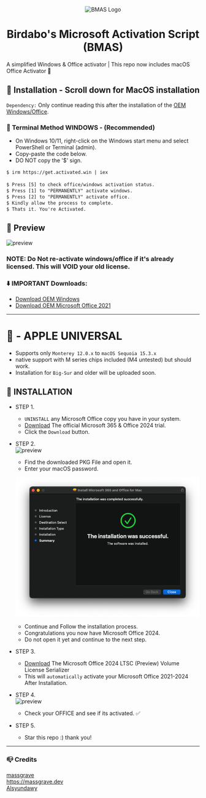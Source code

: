 <p align="center"><img src="https://lookimg.com/images/2023/10/23/QerWKH.png" alt="BMAS Logo" height="250"></p>
<h1 align="center">Birdabo's Microsoft  Activation  Script (BMAS)</h1>
A simplified Windows & Office activator | This repo now includes macOS Office Activator 🍎


## 🔧 Installation - Scroll down for MacOS installation
  `Dependency:` Only continue reading this after the installation of the [OEM Windows/Office](https://github.com/Birdabo404/Birdabo-Microsoft-Activation#downloads).
  
### 📜 Terminal Method WINDOWS - (Recommended)
- On Windows 10/11, right-click on the Windows start menu and select PowerShell or Terminal (admin).
- Copy-paste the code below.
- DO NOT copy the '$' sign. 
  
```
$ irm https://get.activated.win | iex 

$ Press [5] to check office/windows activation status. 
$ Press [1] to "PERMANENTLY" activate windows.
$ Press [2] to "PERMANENTLY" activate office.
$ Kindly allow the process to complete.
$ Thats it. You're Activated.
```

## 💾 Preview
![preview](https://lookimg.com/images/2023/10/23/QerlXj.png)

### NOTE: Do Not re-activate windows/office if it's already licensed. This will VOID your old license. 

### ⬇️ IMPORTANT Downloads:
- [Download OEM Windows](https://www.microsoft.com/en-us/software-download)
- [Download OEM Microsoft Office 2021](https://c2rsetup.officeapps.live.com/c2r/download.aspx?ProductreleaseID=ProPlus2021Retail&platform=x64&language=en-us&version=O16GA)

------------------------------------------------------------------------------

# 🍎 - APPLE UNIVERSAL
- Supports only `Monterey 12.0.x` to `macOS Sequoia 15.3.x`
- native support with M series chips included (M4 untested) but should work.
- Installation for `Big-Sur` and older will be uploaded soon.
  
## 🔧  INSTALLATION
- STEP 1.
  - `UNINSTALL` any Microsoft Office copy you have in your system.
  - [Download](https://go.microsoft.com/fwlink/?linkid=525133) The official Microsoft 365 & Office 2024 trial.
  - Click the `Download` button. 
- STEP 2. \
  ![preview](https://github.com/Birdabo404/BMAS/blob/main/Process/Screenshot%202024-05-29%20at%201.23.46%E2%80%AFPM.png)
  - Find the downloaded PKG File and open it.
  - Enter your macOS password.
 
    
  ![preview](https://github.com/Birdabo404/BMAS/blob/main/Process/InstallComplete.png)
  - Continue and Follow the installation process.
  - Congratulations you now have Microsoft Office 2024.
  - Do not open it yet and continue to the next step. 


- STEP 3.
  - [Download](https://github.com/alsyundawy/Microsoft-Office-For-MacOS/raw/master/DATA/Microsoft_Office_2024_Preview_Serializer.pkg) The Microsoft Office 2024 LTSC (Preview) Volume License Serializer
  - This will `automatically` activate your Microsoft Office 2021-2024 After Installation.
- STEP 4. \
  ![preview](https://github.com/Birdabo404/BMAS/blob/main/Process/Screenshot%202024-05-29%20at%202.36.17%E2%80%AFPM.png)
  - Check your OFFICE and see if its activated. ✅

- STEP 5.
  - Star this repo :) thank you!

------------------
### 📪 Credits
  [massgrave](https://github.com/massgravel/Microsoft-Activation-Scripts.git)\
  https://massgrave.dev \
  [Alsyundawy](https://github.com/alsyundawy)
  


